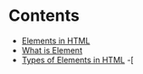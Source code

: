 # Contents 
- [Elements in HTML](#elements-in-html)
- [What is Element](#what-is-element)
- [Types of Elements in HTML](#types-of-elements-in-html)
  -[

